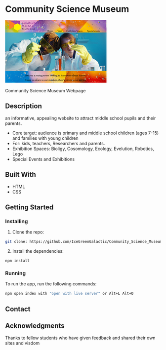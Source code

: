 


# Community Science Museum 

![image](./Images/CSM-Home-Screenshot.png)

Community Science Museum Webpage

## Description

an informative, appealing website to attract middle school pupils and their parents.

- Core target: audience is primary and middle school children (ages 7-15) and families with young children
- For: kids, teachers, Researchers and parents. 
- Exhibition Spaces: Bioligy, Cosomology, Ecology, Evelution, Robotics, Lego
- Special Events and Exhibitions


## Built With
- HTML
- CSS


## Getting Started

### Installing


1. Clone the repo:

```bash
git clone: https://github.com/IceGreenGalactic/Community_Science_Museum.git
```

2. Install the dependencies:

```
npm install
```

### Running



To run the app, run the following commands:

```bash
npm open index with "open with live server" or Alt+L Alt+O
```



## Contact




## Acknowledgments
Thanks to fellow students who have given feedback and shared their own sites and visdom 
